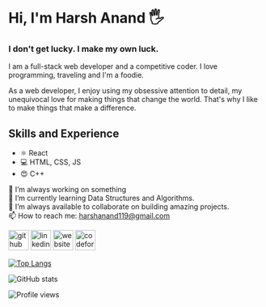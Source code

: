 # Hi, I'm Harsh Anand 🖐
### I don't get lucky. I make my own luck.

I am a full-stack web developer and a competitive coder. I love programming, traveling and I'm a foodie.

As a web developer, I enjoy using my obsessive attention to detail, my unequivocal love for making things that change the world. That's why I like to make things that make a difference.

## Skills and Experience
* ⚛  React
* 💻 HTML, CSS, JS
* 😍 C++

🔭 I’m always working on something   
🌱 I’m currently learning Data Structures and Algorithms.  
👯 I’m always available to collaborate on building amazing projects.  
📫 How to reach me: harshanand119@gmail.com   


[<img src='https://cdn.jsdelivr.net/npm/simple-icons@3.0.1/icons/github.svg' alt='github' height='40'>](https://github.com/HarshAn119)  [<img src='https://cdn.jsdelivr.net/npm/simple-icons@3.0.1/icons/linkedin.svg' alt='linkedin' height='40'>](https://www.linkedin.com/in/harsh-anand-3446141b0//)  [<img src='https://cdn.jsdelivr.net/npm/simple-icons@3.0.1/icons/icloud.svg' alt='website' height='40'>](https://harshan119.github.io/portfolio/)  [<img src='https://cdn.jsdelivr.net/npm/simple-icons@3.0.1/icons/codeforces.svg' alt='codeforces' height='40'>](https://codeforces.com/profile/Harskulles)  

[![Top Langs](https://github-readme-stats.vercel.app/api/top-langs/?username=HarshAn119)](https://github.com/anuraghazra/github-readme-stats)

![GitHub stats](https://github-readme-stats.vercel.app/api?username=HarshAn119&show_icons=true)  

![Profile views](https://gpvc.arturio.dev/HarshAn119)  
